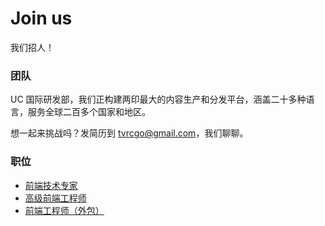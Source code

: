 # Join us

我们招人！

### 团队

UC 国际研发部，我们正构建两印最大的内容生产和分发平台，涵盖二十多种语言，服务全球二百多个国家和地区。

想一起来挑战吗？发简历到 tvrcgo@gmail.com，我们聊聊。

### 职位

- [前端技术专家](front-end-expert.md)
- [高级前端工程师](front-end-senior.md)
- [前端工程师（外包）](front-end-outsource.md)
